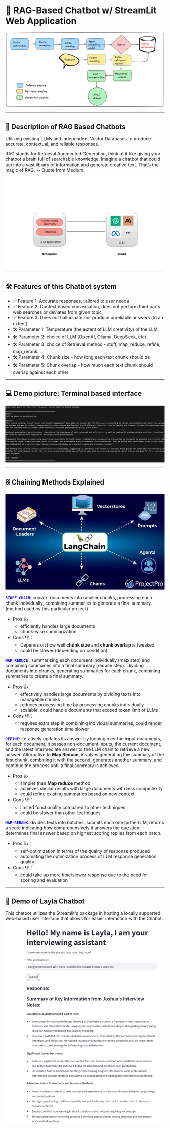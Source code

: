 # 🤖 **RAG-Based Chatbot w/ StreamLit Web Application**

![RAG_Explained](Data_file/RAG%20visualization.png)

---

## 🚀 **Description of RAG Based Chatbots**  
Utilizing existing LLMs and independent Vector Databases to produce accurate, contextual, and reliable responses. 

RAG stands for Retrieval Augmented Generation, think of it like giving your chatbot a brain full of searchable knowledge. Imagine a chatbot that could tap into a vast library of information and generate creative text. That’s the magic of RAG. -- Quote from Medium   

![LC_Gif](Data_file/LangChain_GIF.gif)

---

## 🛠 **Features of this Chatbot system**  
- ✅ Feature 1: Accurate responses, tailored to user needs  
- ✅ Feature 2: Context based conversation, does not perform third party web searches or deviates from given topic
- ✅ Feature 3: Does not hallucinate nor produce unreliable answers (to an extent)
- 🛠️ Parameter 1: Temperature (the extent of LLM creativity) of the LLM
- 🛠️ Parameter 2: choice of LLM (OpenAI, Ollama, DeepSeek, etc)
- 🛠️ Parameter 3: choice of Retrieval method - stuff, map_reduce, refine, map_rerank
- 🛠️ Parameter 4: Chunk size - how long each text chunk should be
- 🛠️ Parameter 5: Chunk overlap - how much each text chunk should overlap against each other

---

## 💻 **Demo picture: Terminal based interface**
![RAG_in_action](Data_file/Demo.png) 

---

## ⛓️ **Chaining Methods Explained**

![RAG_Explained](Data_file/LangChain.webp)

<code style="color : blue">**STUFF CHAIN**</code>: convert documents into smaller chunks, processing each chunk individually, combining summaries to generate a final summary. (method used by this particular project)
- Pros 👍：
  - efficiently handles large documents
  - chunk-wise summarization
- Cons 👎：
  - Depends on how well **chunk size** and **chunk overlap** is tweaked
  - could be slower (depending on condition)

<code style="color : blue">**MAP REDUCE**:</code> summarizing each document individually (map step) and combining summaries into a final summary (reduce step). Dividing documents into chunks, generating summaries for each chunk, combining summaries to create a final summary.
- Pros 👍：
  - effectively handles large documents by dividing texts into manageble chunks
  - reduces processing time by processing chunks individually
  - scalable, could handle documents that exceed token limit of LLMs
- Cons 👎：
  - requires extra step in combining individual summaries, could render response generation time slower
    
 <code style="color : blue">**REFINE**</code>: iteratively updates its answer by looping over the input documents, for each document, it passes non-document inputs, the current document, and the latest intermediate answer to the LLM chain to retrieve a new answer. Alternative to **Map Reduce**, involves generating the summary of the first chunk, combining it with the second, generates another summary, and continue the process until a final summary is achieved.
- Pros 👍：
  - simpler than **Map reduce** method
  - achieves similar results with large documents with less compmlexity
  - could refine existing summaries based on new context 
- Cons 👎：
  - limited functionality compared to other techniques
  - could be slower than other techniques
    
<code style="color : blue">**MAP-RERANK**</code>: divides texts into batches, submits each one to the LLM, returns a score indicating how comprehensively it answers the question, determines final answer based on highest scoring replies from each batch.
- Pros 👍：
  - self-optimization in terms of the quality of response produced
  - automating the optimization process of LLM response generation quality
- Cons 👎：
  - could take up more time/slower response due to the need for scoring and evaluation

---

## 🍵 **Demo of Layla Chatbot**
This chatbot utilizes the Streamlit's package in hosting a locally supported web-based user interface that allows for easier interaction with the Chabot. 
![Layla_demo](Data_file/Layla_Chatbot_Demo.png)

  
